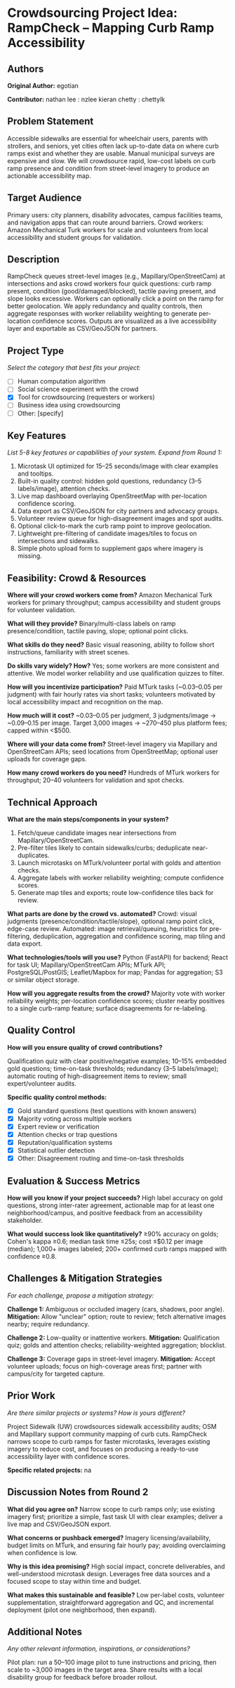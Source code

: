 # Crowdsourcing Project Idea: RampCheck – Mapping Curb Ramp Accessibility

## Authors

**Original Author:** egotian

**Contributor:** nathan lee : nzlee kieran chetty : chettylk

## Problem Statement

Accessible sidewalks are essential for wheelchair users, parents with strollers, and seniors, yet cities often lack up-to-date data on where curb ramps exist and whether they are usable. Manual municipal surveys are expensive and slow. We will crowdsource rapid, low-cost labels on curb ramp presence and condition from street-level imagery to produce an actionable accessibility map.

## Target Audience

Primary users: city planners, disability advocates, campus facilities teams, and navigation apps that can route around barriers. Crowd workers: Amazon Mechanical Turk workers for scale and volunteers from local accessibility and student groups for validation.

## Description

RampCheck queues street-level images (e.g., Mapillary/OpenStreetCam) at intersections and asks crowd workers four quick questions: curb ramp present, condition (good/damaged/blocked), tactile paving present, and slope looks excessive. Workers can optionally click a point on the ramp for better geolocation. We apply redundancy and quality controls, then aggregate responses with worker reliability weighting to generate per-location confidence scores. Outputs are visualized as a live accessibility layer and exportable as CSV/GeoJSON for partners.

## Project Type

_Select the category that best fits your project:_

- [ ] Human computation algorithm
- [ ] Social science experiment with the crowd
- [x] Tool for crowdsourcing (requesters or workers)
- [ ] Business idea using crowdsourcing
- [ ] Other: [specify]

## Key Features

_List 5-8 key features or capabilities of your system. Expand from Round 1:_

1. Microtask UI optimized for 15–25 seconds/image with clear examples and tooltips.
2. Built-in quality control: hidden gold questions, redundancy (3–5 labels/image), attention checks.
3. Live map dashboard overlaying OpenStreetMap with per-location confidence scoring.
4. Data export as CSV/GeoJSON for city partners and advocacy groups.
5. Volunteer review queue for high-disagreement images and spot audits.
6. Optional click-to-mark the curb ramp point to improve geolocation.
7. Lightweight pre-filtering of candidate images/tiles to focus on intersections and sidewalks.
8. Simple photo upload form to supplement gaps where imagery is missing.

## Feasibility: Crowd & Resources

**Where will your crowd workers come from?**
Amazon Mechanical Turk workers for primary throughput; campus accessibility and student groups for volunteer validation.

**What will they provide?**
Binary/multi-class labels on ramp presence/condition, tactile paving, slope; optional point clicks.

**What skills do they need?**
Basic visual reasoning, ability to follow short instructions, familiarity with street scenes.

**Do skills vary widely? How?**
Yes; some workers are more consistent and attentive. We model worker reliability and use qualification quizzes to filter.

**How will you incentivize participation?**
Paid MTurk tasks (~$0.03–$0.05 per judgment) with fair hourly rates via short tasks; volunteers motivated by local accessibility impact and recognition on the map.

**How much will it cost?**
~$0.03–$0.05 per judgment, 3 judgments/image → ~$0.09–$0.15 per image. Target 3,000 images → ~$270–$450 plus platform fees; capped within <$500.

**Where will your data come from?**
Street-level imagery via Mapillary and OpenStreetCam APIs; seed locations from OpenStreetMap; optional user uploads for coverage gaps.

**How many crowd workers do you need?**
Hundreds of MTurk workers for throughput; 20–40 volunteers for validation and spot checks.

## Technical Approach

**What are the main steps/components in your system?**

1. Fetch/queue candidate images near intersections from Mapillary/OpenStreetCam.
2. Pre-filter tiles likely to contain sidewalks/curbs; deduplicate near-duplicates.
3. Launch microtasks on MTurk/volunteer portal with golds and attention checks.
4. Aggregate labels with worker reliability weighting; compute confidence scores.
5. Generate map tiles and exports; route low-confidence tiles back for review.

**What parts are done by the crowd vs. automated?**
Crowd: visual judgments (presence/condition/tactile/slope), optional ramp point click, edge-case review. Automated: image retrieval/queuing, heuristics for pre-filtering, deduplication, aggregation and confidence scoring, map tiling and data export.

**What technologies/tools will you use?**
Python (FastAPI) for backend; React for task UI; Mapillary/OpenStreetCam APIs; MTurk API; PostgreSQL/PostGIS; Leaflet/Mapbox for map; Pandas for aggregation; S3 or similar object storage.

**How will you aggregate results from the crowd?**
Majority vote with worker reliability weights; per-location confidence scores; cluster nearby positives to a single curb-ramp feature; surface disagreements for re-labeling.

## Quality Control

**How will you ensure quality of crowd contributions?**

Qualification quiz with clear positive/negative examples; 10–15% embedded gold questions; time-on-task thresholds; redundancy (3–5 labels/image); automatic routing of high-disagreement items to review; small expert/volunteer audits.

**Specific quality control methods:**
- [x] Gold standard questions (test questions with known answers)
- [x] Majority voting across multiple workers
- [x] Expert review or verification
- [x] Attention checks or trap questions
- [x] Reputation/qualification systems
- [x] Statistical outlier detection
- [x] Other: Disagreement routing and time-on-task thresholds

## Evaluation & Success Metrics

**How will you know if your project succeeds?**
High label accuracy on gold questions, strong inter-rater agreement, actionable map for at least one neighborhood/campus, and positive feedback from an accessibility stakeholder.

**What would success look like quantitatively?**
≥90% accuracy on golds; Cohen's kappa ≥0.6; median task time ≤25s; cost ≤$0.12 per image (median); 1,000+ images labeled; 200+ confirmed curb ramps mapped with confidence ≥0.8.

## Challenges & Mitigation Strategies

_For each challenge, propose a mitigation strategy:_

**Challenge 1:** Ambiguous or occluded imagery (cars, shadows, poor angle).
**Mitigation:** Allow "unclear" option; route to review; fetch alternative images nearby; require redundancy.

**Challenge 2:** Low-quality or inattentive workers.
**Mitigation:** Qualification quiz; golds and attention checks; reliability-weighted aggregation; blocklist.

**Challenge 3:** Coverage gaps in street-level imagery.
**Mitigation:** Accept volunteer uploads; focus on high-coverage areas first; partner with campus/city for targeted capture.

## Prior Work

_Are there similar projects or systems? How is yours different?_

Project Sidewalk (UW) crowdsources sidewalk accessibility audits; OSM and Mapillary support community mapping of curb cuts. RampCheck narrows scope to curb ramps for faster microtasks, leverages existing imagery to reduce cost, and focuses on producing a ready-to-use accessibility layer with confidence scores.

**Specific related projects:**
na
## Discussion Notes from Round 2

**What did you agree on?**
Narrow scope to curb ramps only; use existing imagery first; prioritize a simple, fast task UI with clear examples; deliver a live map and CSV/GeoJSON export.

**What concerns or pushback emerged?**
Imagery licensing/availability, budget limits on MTurk, and ensuring fair hourly pay; avoiding overclaiming when confidence is low.

**Why is this idea promising?**
High social impact, concrete deliverables, and well-understood microtask design. Leverages free data sources and a focused scope to stay within time and budget.

**What makes this sustainable and feasible?**
Low per-label costs, volunteer supplementation, straightforward aggregation and QC, and incremental deployment (pilot one neighborhood, then expand).

## Additional Notes

_Any other relevant information, inspirations, or considerations?_

Pilot plan: run a 50–100 image pilot to tune instructions and pricing, then scale to ~3,000 images in the target area. Share results with a local disability group for feedback before broader rollout.
